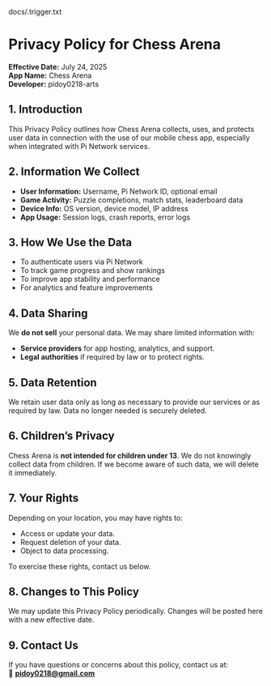 docs/.trigger.txt
# Privacy Policy for Chess Arena

**Effective Date:** July 24, 2025  
**App Name:** Chess Arena  
**Developer:** pidoy0218-arts

## 1. Introduction

This Privacy Policy outlines how Chess Arena collects, uses, and protects user data in connection with the use of our mobile chess app, especially when integrated with Pi Network services.

## 2. Information We Collect

- **User Information:** Username, Pi Network ID, optional email
- **Game Activity:** Puzzle completions, match stats, leaderboard data
- **Device Info:** OS version, device model, IP address
- **App Usage:** Session logs, crash reports, error logs

## 3. How We Use the Data

- To authenticate users via Pi Network
- To track game progress and show rankings
- To improve app stability and performance
- For analytics and feature improvements

## 4. Data Sharing

We **do not sell** your personal data. We may share limited information with:
- **Service providers** for app hosting, analytics, and support.
- **Legal authorities** if required by law or to protect rights.

## 5. Data Retention

We retain user data only as long as necessary to provide our services or as required by law. Data no longer needed is securely deleted.

## 6. Children’s Privacy

Chess Arena is **not intended for children under 13**. We do not knowingly collect data from children. If we become aware of such data, we will delete it immediately.

## 7. Your Rights

Depending on your location, you may have rights to:
- Access or update your data.
- Request deletion of your data.
- Object to data processing.

To exercise these rights, contact us below.

## 8. Changes to This Policy

We may update this Privacy Policy periodically. Changes will be posted here with a new effective date.

## 9. Contact Us

If you have questions or concerns about this policy, contact us at:  
📧 **pidoy0218@gmail.com**
